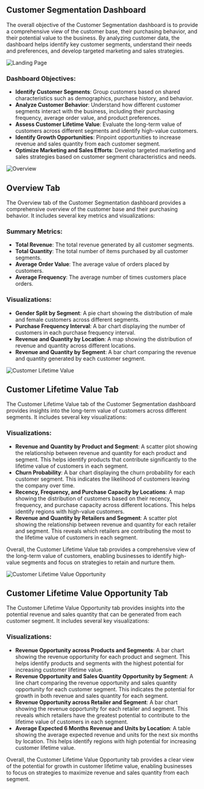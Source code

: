 ## Customer Segmentation Dashboard

The overall objective of the Customer Segmentation dashboard is to provide a comprehensive view of the customer base, their purchasing behavior, and their potential value to the business. By analyzing customer data, the dashboard helps identify key customer segments, understand their needs and preferences, and develop targeted marketing and sales strategies.

![Landing Page](https://github.com/user-attachments/assets/78bb5ef2-669d-49bc-89b5-eaeb8eb5c6e9)

### Dashboard Objectives:

- **Identify Customer Segments**: Group customers based on shared characteristics such as demographics, purchase history, and behavior.
- **Analyze Customer Behavior**: Understand how different customer segments interact with the business, including their purchasing frequency, average order value, and product preferences.
- **Assess Customer Lifetime Value**: Evaluate the long-term value of customers across different segments and identify high-value customers.
- **Identify Growth Opportunities**: Pinpoint opportunities to increase revenue and sales quantity from each customer segment.
- **Optimize Marketing and Sales Efforts**: Develop targeted marketing and sales strategies based on customer segment characteristics and needs.



![Overview](https://github.com/user-attachments/assets/44017e4e-edcf-46cb-b871-c5d12760ea55)

## Overview Tab

The Overview tab of the Customer Segmentation dashboard provides a comprehensive overview of the customer base and their purchasing behavior. It includes several key metrics and visualizations:

### Summary Metrics:
- **Total Revenue**: The total revenue generated by all customer segments.
- **Total Quantity**: The total number of items purchased by all customer segments.
- **Average Order Value**: The average value of orders placed by customers.
- **Average Frequency**: The average number of times customers place orders.

### Visualizations:
- **Gender Split by Segment**: A pie chart showing the distribution of male and female customers across different segments.
- **Purchase Frequency Interval**: A bar chart displaying the number of customers in each purchase frequency interval.
- **Revenue and Quantity by Location**: A map showing the distribution of revenue and quantity across different locations.
- **Revenue and Quantity by Segment**: A bar chart comparing the revenue and quantity generated by each customer segment.

![Customer Lifetime Value](https://github.com/user-attachments/assets/2e22c1c4-84b7-417d-abc8-fcec67a06bf3)

## Customer Lifetime Value Tab

The Customer Lifetime Value tab of the Customer Segmentation dashboard provides insights into the long-term value of customers across different segments. It includes several key visualizations:

### Visualizations:
- **Revenue and Quantity by Product and Segment**: A scatter plot showing the relationship between revenue and quantity for each product and segment. This helps identify products that contribute significantly to the lifetime value of customers in each segment.
- **Churn Probability**: A bar chart displaying the churn probability for each customer segment. This indicates the likelihood of customers leaving the company over time.
- **Recency, Frequency, and Purchase Capacity by Locations**: A map showing the distribution of customers based on their recency, frequency, and purchase capacity across different locations. This helps identify regions with high-value customers.
- **Revenue and Quantity by Retailers and Segment**: A scatter plot showing the relationship between revenue and quantity for each retailer and segment. This reveals which retailers are contributing the most to the lifetime value of customers in each segment.

Overall, the Customer Lifetime Value tab provides a comprehensive view of the long-term value of customers, enabling businesses to identify high-value segments and focus on strategies to retain and nurture them.

![Customer Lifetime Value Opportunity](https://github.com/user-attachments/assets/8f3531f8-a6d4-414e-8eb0-b51e9de25da3)

## Customer Lifetime Value Opportunity Tab

The Customer Lifetime Value Opportunity tab provides insights into the potential revenue and sales quantity that can be generated from each customer segment. It includes several key visualizations:

### Visualizations:
- **Revenue Opportunity across Products and Segments**: A bar chart showing the revenue opportunity for each product and segment. This helps identify products and segments with the highest potential for increasing customer lifetime value.
- **Revenue Opportunity and Sales Quantity Opportunity by Segment**: A line chart comparing the revenue opportunity and sales quantity opportunity for each customer segment. This indicates the potential for growth in both revenue and sales quantity for each segment.
- **Revenue Opportunity across Retailer and Segment**: A bar chart showing the revenue opportunity for each retailer and segment. This reveals which retailers have the greatest potential to contribute to the lifetime value of customers in each segment.
- **Average Expected 6 Months Revenue and Units by Location**: A table showing the average expected revenue and units for the next six months by location. This helps identify regions with high potential for increasing customer lifetime value.

Overall, the Customer Lifetime Value Opportunity tab provides a clear view of the potential for growth in customer lifetime value, enabling businesses to focus on strategies to maximize revenue and sales quantity from each segment.
